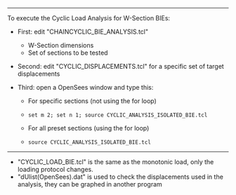 ----------------------------------------------------------------------------------------------------
To execute the Cyclic Load Analysis for W-Section BIEs:

* First: edit "CHAINCYCLIC_BIE_ANALYSIS.tcl"
  * W-Section dimensions
  * Set of sections to be tested
* Second: edit "CYCLIC_DISPLACEMENTS.tcl" for a specific set of target displacements
* Third: open a OpenSees window and type this:

  * For specific sections (not using the for loop)
  *     set m 2; set n 1; source CYCLIC_ANALYSIS_ISOLATED_BIE.tcl
  * For all preset sections (using the for loop)
  *     source CYCLIC_ANALYSIS_ISOLATED_BIE.tcl

----------------------------------------------------------------------------------------------------

* "CYCLIC_LOAD_BIE.tcl" is the same as the monotonic load, only the loading protocol changes.
* "dUlist(OpenSees).dat" is used to check the displacements used in the analysis, they can be graphed in another program 